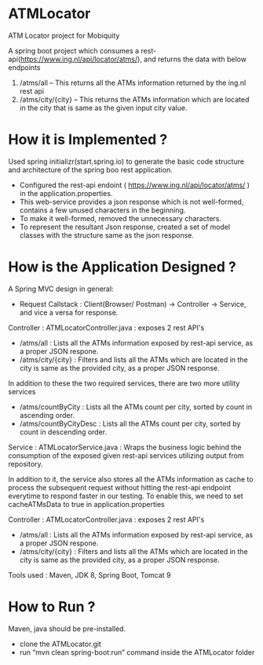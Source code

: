 # ATMLocator
ATM Locator project for Mobiquity

A spring boot project which consumes a rest-api(https://www.ing.nl/api/locator/atms/), and returns the data with below endpoints
1.	/atms/all – This returns all the ATMs information returned by the ing.nl rest api
2.	/atms/city/{city} – This returns the ATMs information which are located in the city that is same as the given input city value.

# How it is Implemented ?

Used spring initializr(start.spring.io) to generate the basic code structure and architecture of the spring boo rest application.
- Configured the rest-api endoint ( https://www.ing.nl/api/locator/atms/ ) in the application.properties.
- This web-service provides a json response which is not well-formed, contains a few unused characters in the beginning.
- To make it well-formed, removed the unnecessary characters.
- To represent the resultant Json response, created a set of model classes with the structure same as the json response.

# How is the Application Designed ?

A Spring MVC design in general: 
-	Request Callstack : Client(Browser/ Postman) -> Controller -> Service, and vice a versa for response.

Controller :
ATMLocatorController.java : exposes 2 rest API's 
- /atms/all : Lists all the ATMs information exposed by rest-api service, as a proper JSON respone.
- /atms/city/{city} : Filters and lists all the ATMs which are located in the city is same as the provided city, as a proper JSON response.

In addition to these the two required services, there are two more utility services
- /atms/countByCity : Lists all the ATMs count per city, sorted by count in ascending order.
- /atms/countByCityDesc : Lists all the ATMs count per city, sorted by count in descending order.

Service :
ATMLocatorService.java : Wraps the business logic behind the consumption of the exposed given rest-api services utilizing output from repository.

In addition to it, the service also stores all the ATMs information as cache to process the subsequent request without hitting the rest-api endpoint everytime to respond faster in our testing.
To enable this, we need to set cacheATMsData to true in application.properties

Controller :
ATMLocatorController.java : exposes 2 rest API's 
- /atms/all : Lists all the ATMs information exposed by rest-api service, as a proper JSON respone.
- /atms/city/{city} : Filters and lists all the ATMs which are located in the city is same as the provided city, as a proper JSON response.

Tools used : Maven, JDK 8, Spring Boot, Tomcat 9

# How to Run ?

Maven, java should be pre-installed.

- clone the ATMLocator.git
- run “mvn clean spring-boot:run” command inside the ATMLocator folder
